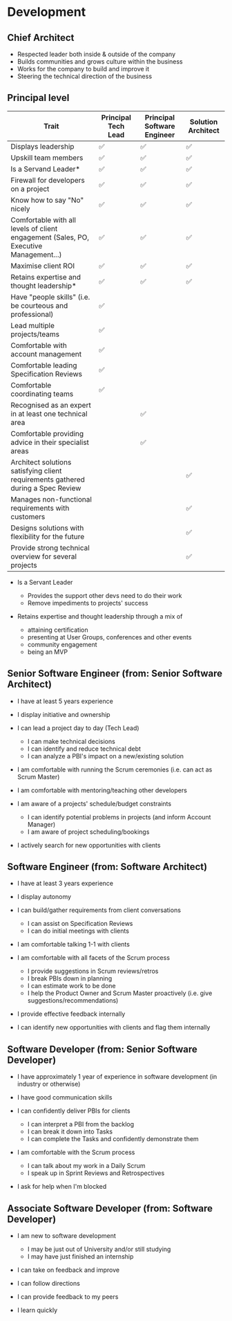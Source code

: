 # Development
 
## Chief Architect

- Respected leader both inside & outside of the company
- Builds communities and grows culture within the business
- Works for the company to build and improve it
- Steering the technical direction of the business

## Principal level

| Trait | Principal Tech Lead  | Principal Software Engineer | Solution Architect |
| ------------- | ------------- | ------------- | ------------- |
| Displays leadership  | ✅ | ✅ | ✅ |
| Upskill team members  | ✅ | ✅ | ✅ |
| Is a Servand Leader*  | ✅ | ✅ | ✅ |
| Firewall for developers on a project  | ✅ | ✅ | ✅ |
| Know how to say "No" nicely  | ✅ | ✅ | ✅ |
| Comfortable with all levels of client engagement (Sales, PO, Executive Management...)  | ✅ | ✅ | ✅ |
| Maximise client ROI | ✅ | ✅ | ✅ |
| Retains expertise and thought leadership* | ✅ | ✅ | ✅ |
| Have "people skills" (i.e. be courteous and professional) | ✅ |  |  |
| Lead multiple projects/teams | ✅ |  |  |
| Comfortable with account management | ✅ |  |  |
| Comfortable leading Specification Reviews | ✅ |  |  |
| Comfortable coordinating teams | ✅ |  |  |
| Recognised as an expert in at least one technical area |  | ✅ |  |
| Comfortable providing advice in their specialist areas |  | ✅ |  |
| Architect solutions satisfying client requirements gathered during a Spec Review |  |  | ✅ |
| Manages non-functional requirements with customers  |  |  | ✅ |
| Designs solutions with flexibility for the future |  |  | ✅ |
| Provide strong technical overview for several projects |  |  | ✅ |

- Is a Servant Leader
    - Provides the support other devs need to do their work
    - Remove impediments to projects' success

- Retains expertise and thought leadership through a mix of
  - attaining certification
  - presenting at User Groups, conferences and other events
  - community engagement
  - being an MVP

## Senior Software Engineer (from: Senior Software Architect)
- I have at least 5 years experience
- I display initiative and ownership

- I can lead a project day to day (Tech Lead)
    - I can make technical decisions 
    - I can identify and reduce technical debt
    - I can analyze a PBI's impact on a new/existing solution
- I am comfortable with running the Scrum ceremonies (i.e. can act as Scrum Master)
- I am comfortable with mentoring/teaching other developers 
- I am aware of a projects' schedule/budget constraints
    - I can identify potential problems in projects (and inform Account Manager)
    - I am aware of project scheduling/bookings 
- I actively search for new opportunities with clients 

## Software Engineer (from: Software Architect)
- I have at least 3 years experience
- I display autonomy

- I can build/gather requirements from client conversations
    - I can assist on Specification Reviews
    - I can do initial meetings with clients
- I am comfortable talking 1-1 with clients
- I am comfortable with all facets of the Scrum process 
    - I provide suggestions in Scrum reviews/retros
    - I break PBIs down in planning
    - I can estimate work to be done
    - I help the Product Owner and Scrum Master proactively (i.e. give suggestions/recommendations)
- I provide effective feedback internally
- I can identify new opportunities with clients and flag them internally

## Software Developer (from: Senior Software Developer)
- I have approximately 1 year of experience in software development (in industry or otherwise)
- I have good communication skills

- I can confidently deliver PBIs for clients
    - I can interpret a PBI from the backlog
    - I can break it down into Tasks
    - I can complete the Tasks and confidently demonstrate them
- I am comfortable with the Scrum process 
    - I can talk about my work in a Daily Scrum
    - I speak up in Sprint Reviews and Retrospectives
- I ask for help when I'm blocked

## Associate Software Developer (from: Software Developer)
- I am new to software development
    - I may be just out of University and/or still studying
    - I may have just finished an internship

- I can take on feedback and improve
- I can follow directions
- I can provide feedback to my peers
- I learn quickly
